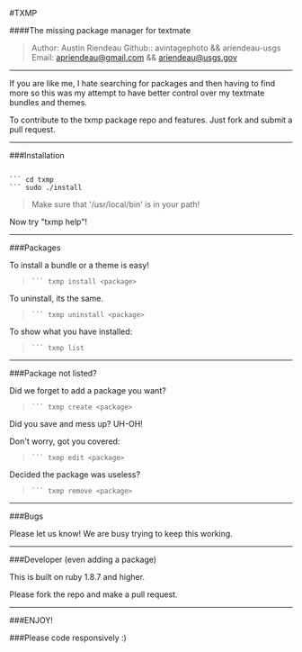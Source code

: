 #TXMP

####The missing package manager for textmate

>Author: 
>	Austin Riendeau 
>	Github:: avintagephoto && ariendeau-usgs
>	Email: apriendeau@gmail.com && ariendeau@usgs.gov

-------------------------------------------------------------------

If you are like me, I hate searching for packages and then having to find more
so this was my attempt to have better control over my textmate bundles and themes.

To contribute to the txmp package repo and features. Just fork and submit a pull request.

--------------------------------------------------------------------


###Installation

```shell
```
``` git clone git@github.com:avintagephoto/txmp.git
``` cd txmp
``` sudo ./install
```
> Make sure that '/usr/local/bin' is in your path!

Now try "txmp help"! 

---------------------------------------------------------------------

###Packages

To install a bundle or a theme is easy!
>```shell
>``` txmp install <package>
	
To uninstall, its the same.
>```shell
>``` txmp uninstall <package>

To show what you have installed:
>```shell
>``` txmp list

---------------------------------------------------------------------

###Package not listed?

Did we forget to add a package you want?
>```shell
>``` txmp create <package>

Did you save and mess up? UH-OH! 

Don't worry, got you covered:
>```shell
>``` txmp edit <package>

Decided the package was useless?
>```shell
>``` txmp remove <package>

-------------------------------------------------------------------


###Bugs

Please let us know! We are busy trying to keep this working.

-------------------------------------------------------------------

###Developer (even adding a package)

This is built on ruby 1.8.7 and higher.

Please fork the repo and make a pull request.

-------------------------------------------------------------------

###ENJOY!

###Please code responsively :)
